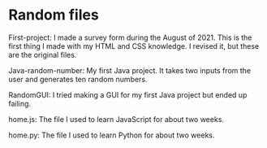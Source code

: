 # Random files

First-project: I made a survey form during the August of 2021. This is the first thing I made with my HTML and CSS knowledge. I revised it, but these are the original files.

Java-random-number: My first Java project. It takes two inputs from the user and generates ten random numbers.

RandomGUI: I tried making a GUI for my first Java project but ended up failing.

home.js: The file I used to learn JavaScript for about two weeks.

home.py: The file I used to learn Python for about two weeks.
